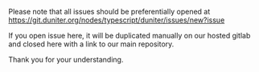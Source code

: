 Please note that all issues should be preferentially opened at
https://git.duniter.org/nodes/typescript/duniter/issues/new?issue

If you open issue here, it will be duplicated manually on our hosted gitlab and closed here with a link to our main repository.

Thank you for your understanding.

